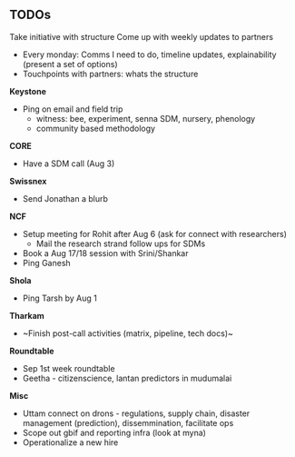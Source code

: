 ## TODOs

Take initiative with structure
Come up with weekly updates to partners 
* Every monday: Comms I need to do, timeline updates, explainability (present a set of options) 
* Touchpoints with partners: whats the structure

__Keystone__

* Ping on email and field trip
	- witness: bee, experiment, senna SDM, nursery, phenology 
	- community based methodology 

__CORE__

* Have a SDM call (Aug 3)

__Swissnex__

* Send Jonathan a blurb

__NCF__

* Setup meeting for Rohit after Aug 6 (ask for connect with researchers) 
	- Mail the research strand follow ups for SDMs 
* Book a Aug 17/18 session with Srini/Shankar 
* Ping Ganesh

__Shola__

* Ping Tarsh by Aug 1

__Tharkam__

* ~Finish post-call activities (matrix, pipeline, tech docs)~

__Roundtable__

* Sep 1st week roundtable 
* Geetha - citizenscience, lantan predictors in mudumalai

__Misc__

* Uttam connect on drons - regulations, supply chain, disaster management (prediction), dissemmination, facilitate ops 
* Scope out gbif and reporting infra (look at myna) 
* Operationalize a new hire 

